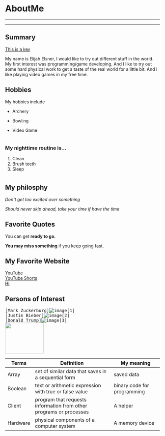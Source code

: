 # AboutMe
---
---
## Summary

[This is a key](https://s42814.pcdn.co/wp-content/uploads/2019/12/01_reuse_keys.jpg.webp)

My name is Elijah Elsner, I would like to try out different stuff in the world. My first interest was programming/game developing. And I like to try out some hard physical work to get a taste of the real world for a little bit. And I like playing video games in my free time.

Hobbies
-

My hobbies include 

- Archery
+ Bowling
* Video Game
#

### My nighttime routine is... 

1. Clean
2. Brush teeth
3. Sleep
#

## My philosphy 
<i>Don't get too excited over something</i>

<i>Should never skip ahead, take your time if have the time</i>

## Favorite Quotes 

You can get <b>ready to go.</b>

<b>You may miss something</b> if you keep going fast. 

## My Favorite Website 

[YouTube](https://youtube.com)<br>
[YouTube Shorts](https://youtube.com/shorts "youtubeshorts")<br>
[Hi](https://www.google.com/)<br>

## Persons of Interest
<kbd>[Mark Zuckerburg]![image](https://github.com/user-attachments/assets/666c532c-9136-4957-a26a-ca29c7878fa2)[1]<br></kbd>
<kbd>[Justin Bieber]![image](https://encrypted-tbn2.gstatic.com/images?q=tbn:ANd9GcRSqoSEuV0lmNrEVLwJ6q75DaOWQjorN0b2G_BLJr4OScCX0YSZ)[2]<br></kbd>
<kbd>[Donald Trump]![image](https://t1.gstatic.com/images?q=tbn:ANd9GcQQn6_Hz9zTckXYuOa1biiMhulnHv6pKtadAFcdg79yocrL3Y29)[3]<br></kbd>
<kbd><img src="https://www.whitehouse.gov/wp-content/uploads/2021/01/45_donald_trump.jpg" height="100" width="125"></kbd>


| Terms | Definition | My meaning
| --- | --- | --- |
| Array | set of similar data that saves in a sequential form | saved data
| Boolean | text or arithmetic expression with true or false value | binary code for programming 
| Client | program that requests information from other programs or processes | A helper
| Hardware | physical components of a computer system | A memory device
